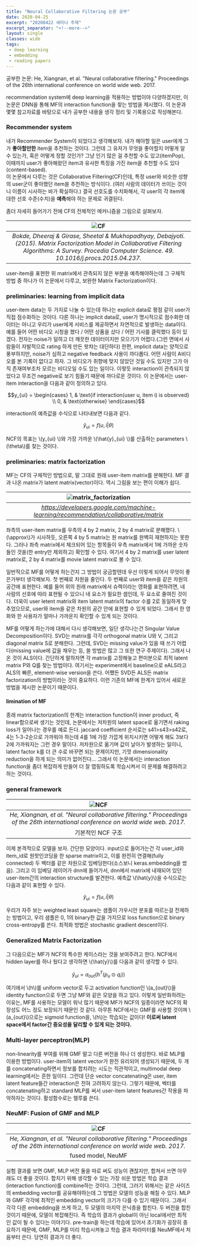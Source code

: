 ```yaml
---
title: "Neural Collaborative Filtering 논문 공부"
date: 2020-04-25
excerpt: "20200422 세미나 주제"
excerpt_separator: "<!--more-->"
layout: single
classes: wide
tags: 
 - deep learning
 - embedding
 - reading papers 
---
```



공부한 논문: He, Xiangnan, et al. "Neural collaborative filtering." Proceedings of the 26th international conference on world wide web. 2017.

recommendation system에 deep learning을 적용하는 방법이야 다양하겠지만, 이 논문은 DNN을 통해 MF의 interaction function을 찾는 방법을 제시했다.
이 논문과 몇몇 참고자료를 바탕으로 내가 공부한 내용을 생각 정리 및 기록용으로 작성해본다. 

### Recommender system

내가 Recommender System이 되었다고 생각해보자. 내가 해야할 일은 user에게 그가 **좋아할만한** item을 추천하는 것이다. 그런데 그 유저가 무엇을 좋아할지 어떻게 알 수 있는가, 혹은 어떻게 정할 것인가?
그냥 인기 많은 걸 추천할 수도 있고(itemPop), 이때까지 user가 좋아해왔던 item과 유사한 특징을 가진 item을 추천할 수도 있다(content-based).    
이 논문에서 다루는 것은 Collaborative Filtering(CF)인데, 특정 user와 비슷한 성향의 user군이 좋아했던 item을 추천하는 방식이다. (여러 사람의 데이터가 쓰이는 것이니 이름이 시사하는 바가 확실하다.)
결국 선호도를 수치화해서, 각 user의 각 item에 대한 선호 수준(수치)을 **예측**해야 하는 문제로 귀결된다.  

좀더 자세히 들어가기 전에 CF의 전체적인 메커니즘을 그림으로 살펴보자.  


| ![CF](/assets/img/The-Collaborative-Filtering-Process.png) | 
|:--:| 
| *Bokde, Dheeraj & Girase, Sheetal & Mukhopadhyay, Debajyoti. (2015). Matrix Factorization Model in Collaborative Filtering Algorithms: A Survey. Procedia Computer Science. 49. 10.1016/j.procs.2015.04.237.*  |  

user-item을 표현한 위 matrix에서 관측되지 않은 부분을 예측해야하는데 그 구체적 방법 중 하나가 이 논문에서 다루고, 보완한 Matrix Factorization이다.


### preliminaries: learning from implicit data

user-item data는 두 가지로 나눌 수 있는데 하나는 explicit data로 평점 같이 user가 직접 점수화하는 것이다. 다른 하나는 implicit data로, user가 명시적으로 점수화한 데이터는 아니고 우리가 user에게 서비스를 제공하면서 자연적으로 발생하는 data이다. 예를 들어 어떤 비디오 시청을 했다 / 어떤 상품을 샀다 / 어떤 기사를 클릭했다 등이 있겠다. 전자는 noise가 덜하고 더 깨끗한 데이터이지만 모으기가 어렵다.(그런 면에서 사람들이 자발적으로 rating 하게 만든 왓챠는 대단하다) 한편, implicit data는 양적으로 풍부하지만, noise가 심하고 negative feedback 사용이 까다롭다. 어떤 사람이 A비디오를 본 기록이 없다고 하자. 그 비디오가 취향에 맞지 않았던 것일 수도 있지만 그가 아직 존재여부조차 모르는 비디오일 수도 있는 일이다. 이렇듯 interaction이 관측되지 않았다고 무조건 negative로 보기 힘들기 때문에 까다로운 것이다.
이 논문에서는 user-item interaction을 다음과 같이 정의하고 있다.

$$y_{ui} =
\begin{cases}
1,  & \text{if interaction(user u, item i) is observed} \\
0, & \text{otherwise}
\end{cases}$$




interaction의 예측값을 수식으로 나타내보면 다음과 같다.

$$\hat{y}_{ui} = f(u, i | \theta)$$

NCF의 목표는 \\(y_{ui} \\)와 가장 가까운 \\(\hat{y}_{ui} \\)를 산출하는 parameters \\(\theta\\)를 찾는 것이다.


### preliminaries: matrix factorization
MF는 CF의 구체적인 방법으로, 말 그대로 원래 user-item matrix를 분해한다. MF 결과 나온 matrix가 latent matrix(vector)이다. 역시 그림을 보는 편이 이해가 쉽다.  


| ![matrix_factorization](https://developers.google.com/machine-learning/recommendation/images/Matrixfactor.svg) | 
|:--:| 
| *https://developers.google.com/machine-learning/recommendation/collaborative/matrix*  |  


좌측의 user-item matrix를 우측의 4 by 2 matrix, 2 by 4 matrix로 분해했다. \\(\approx\\)가 시사하듯, 오른쪽 4 by 5 matrix는 원 matrix를 완벽히 재현하지는 못한다. 그러나 좌측 matrix에서 체크되어 있는 항목들이 우측 matrix에서 1에 가까운 숫자들인 것을(한 entry만 제외하고) 확인할 수 있다. 
여기서 4 by 2 matrix를 user latent matrix로, 2 by 4 matrix를 movie latent matrix로 볼 수 있다.

일반적으로 MF를 어떻게 하는건지 그 방법이 궁금할텐데 우선 이렇게 되어서 무엇이 좋은가부터 생각해보자. 첫 번째로 차원을 줄인다. 두 번째로 user와 item을 같은 차원의 공간에 표현한다. 예를 들어 위의 원래 matrix에서 슈렉이라는 영화를 표현하려면, 네 사람의 선호에 따라 표현될 수 있으니 네 요소가 필요한 셈인데, 두 요소로 줄여진 것이다. 더욱이 user letent matrix와 item latent matrix의 factor 수를 2로 동일하게 맞추었으므로, user와 item을 같은 차원의 공간 안에 표현할 수 있게 되었다. 그래서 한 영화와 한 사용자가 얼마나 가까운지 확인할 수 있게 되는 것이다.  

MF를 어떻게 하는가에 대해서 다시 생각해보면, 일단 생각나는건 Singular Value Decomposition이다. SVD는 matrix를 각각 orthogonal matrix U와 V, 그리고 diagonal matrix S로 분해한다.
그런데, SVD는 missing value가 있을 때 쓰기 어렵다(missing value에 값을 채우는 등, 쓸 방법은 많고 그 또한 연구 주제이다). 그래서 나온 것이 ALS이다. 간단하게 말하자면 각 matrix를 고정해놓고 편미분으로 최적 latent matrix P와 Q를 찾는 방법이다. 여기서는 experiment에서 baseline으로 eALS라고 ALS의 빠른, element-wise version을 쓴다.
어쨌든 SVD든 ALS든 matrix factorization의 방법이라는 것이 중요하다. 이런 기존의 MF에 한계가 있어서 새로운 방법을 제시한 논문이기 때문이다.

#### limination of MF
종래 matrix factorization의 한계는 interaction function이 inner product, 즉 linear함으로써 생기는 것인데, 논문에서는 저차원의 latent space로 옮기면서 raking loss가 일어나는 경우를 예로 든다. jaccard coefficient 순서로는 s41>s43>s42로, 4는 1-3-2순으로 가까워야 하는데 4를 1에 가장 가깝게 위치시키면 어떻게 해도 3보다 2에 가까워지는 그런 경우 말이다. 저차원으로 옮기며 값이 날아가 발생하는 일이니, latent factor k를 더 큰 수로 바꾸면 되는 문제이지만, 기껏 dimensionality reduction을 하게 되는 의미가 없어진다... 그래서 이 논문에서는 interaction function을 좀더 복잡하게 만들어 더 잘 맵핑하도록 학습시켜서 이 문제를 해결하려고 하는 것이다.  


### general framework


| ![NCF](https://raw.githubusercontent.com/wey709/wey709.github.io/master/_posts/assets/ncf.jpg) | 
|:--:| 
| *He, Xiangnan, et al. "Neural collaborative filtering." Proceedings of the 26th international conference on world wide web. 2017.*   
기본적인 NCF 구조 |     

이제 본격적으로 모델을 보자. 간단한 모양이다. input으로 들어가는건 각 user_id와 item_id로 원핫인코딩을 한 sparse matrix이고, 이를 완전히 연결해(fully connected) 두 벡터를 같은 차원으로 임베딩한다(소스보니 keras.embedding을 썼음). 그리고 이 임베딩 레이어가 dnn에 들어가서, dnn에서 matrix에 내재되어 있던 user-item간의 interaction structure를 발견한다. 예측값 \\(\hat{y}\\)을 수식으로는 다음과 같이 표현할 수 있다.

$$\hat{y}_{ui} = f(u, i | \theta) $$


우리가 자주 보는 weighted least square는 샘플이 가우시안 분포를 따르는걸 전제하는 방법이고, 우리 샘플은 0, 1의 binary한 값을 가지므로 loss function으로 binary cross-entropy를 쓴다. 최적화 방법은 stochastic gradient descent이다. 

### Generalized Matrix Factorization 
그 다음으로는 MF가 NCF의 특수한 케이스라는 것을 보여주려고 한다.  NCF에서 hidden layer를 하나 뒀다고 생각하면 \\(\hat{y}\\)를 다음과 같이 생각할 수 있다. 

$$\hat{y}_{ui} = a_{out}(h^T(p_u⊙q_i))$$


여기에서 \\(h\\)를 uniform vector로 두고 activation function인 \\(a_{out}\\)을 identity function으로 두면 그냥 MF와 같은 모양을 하고 있다. 이렇게 일반화하려는 이유는, MF를 사용하는 모델이 워낙 많기 때문에 MF가 NCF의 일종이라면 NCF의 확장성도 어느 정도 보장되기 때문인 것 같다. 아무튼 NCF에서는 GMF를 사용할 것이며 \\(a_{out}\\)으로는 sigmoid function을, \\(h\\)는 학습되는 값이다! **이로써 latent space에서 factor간 중요성을 달리할 수 있게 되는 것이다.**

### Multi-layer perceptron(MLP)
non-linearity를 부여를 위해 GMF 말고 다른 버전을 하나 더 생성한다. 바로 MLP를 이용한 방법이다.
user-item의 latent vector가 완전 유리되어 생성되기 때문에, 두 개를 concatenating하면서 정보를 합치려는 시도는 직관적이고, multimodal deep learning에서는 흔한 일이다. 
그런데 단순 vector concatenating은 user, item latent feature들간 interaction은 전혀 고려하지 않는다. 그렇기 때문에,  벡터를 concatenating하고 standard MLP를 써서 user-item latent features간 작용을 파악하자는 것이다. 활성함수로는 렐루를 쓴다.

### NeuMF: Fusion of GMF and MLP  

| ![CF](https://raw.githubusercontent.com/wey709/wey709.github.io/master/_posts/assets/ncf_fused.PNG) | 
|:--:| 
| *He, Xiangnan, et al. "Neural collaborative filtering." Proceedings of the 26th international conference on world wide web. 2017.*  
fused model, NeuMF |    

실험 결과를 보면 GMF, MLP 버전 둘을 따로 써도 성능이 괜찮지만, 합쳐서 쓰면 아무래도 더 좋을 것이다. 합치기 위해 생각할 수 있는 가장 쉬운 방법은 학습 결과(interaction function)를 combine하는 것이다. 그런데, 그러기 위해서는 같은 사이즈의 embedding vector를 공유해야하는데 그 방법은 모델의 성능을 해칠 수 있다. MLP와 GMF 각각에 최적인 embedding vector의 크기가 다를 수 있기 때문이다. 그래서 각각 다른 embedding을 쓰게 하고, 두 모델의 마지막 은닉층을 합친다. 두 버전을 합친 것이기 때문에, 모델이 복잡해진다. 즉 학습의 결과가 global이 아닌 local에서만 최적인 값이 될 수 있다는 이야기다. pre-train을 하는데 학습에 있어서 초기화가 굉장히 중요하기 때문에, GMF, MLP를 미리 학습시켜놓고 학습 결과 파라미터를 NeuMF에서 처음부터 쓴다. 당연히 결과가 더 좋다.


